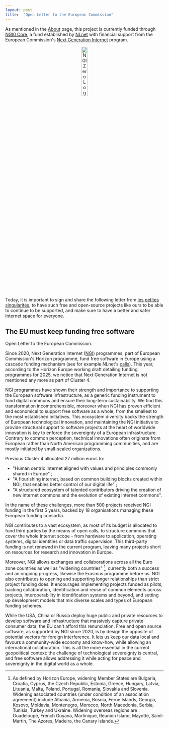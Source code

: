 ```yaml
---
layout: post
title:  "Open Letter to the European Commission"
---
```


As mentioned in the [About](about) page, this project is currently funded
through [NGI0 Core](https://nlnet.nl/core), a fund established by
[NLnet](https://nlnet.nl) with financial support from the European Commission's
[Next Generation Internet](https://ngi.eu) program.

<center><img src="https://nlnet.nl/image/logos/NGI0_tag.svg" alt="NGI Zero Logo" width="20%" /></center>

Today, it is important to sign and share the following letter from
[les petites singularités](https://pad.public.cat/lettre-NCP-NGI), to have such
free and open-source projects like ours to be able to continue to be supported,
and make sure to have a better and safer Internet space for everyone.

<!--more-->

## The EU must keep funding free software

Open Letter to the European Commission.

Since 2020, Next Generation Internet ([NGI](https://www.ngi.eu)) programmes,
part of European Commission's Horizon programme, fund free software in Europe
using a cascade funding mechanism (see for example NLnet's
[calls](https://www.nlnet.nl/commonsfund)). This year, according to the Horizon
Europe working draft detailing funding programmes for 2025, we notice that Next
Generation Internet is not mentioned any more as part of Cluster&nbsp;4.

NGI programmes have shown their strength and importance to supporting the
European software infrastructure, as a generic funding instrument to fund
digital commons and ensure their long-term sustainability. We find this
transformation incomprehensible, moreover when NGI has proven efficient and
economical to support free software as a whole, from the smallest to the most
established initiatives. This ecosystem diversity backs the strength of European
technological innovation, and maintaining the NGI initiative to provide
structural support to software projects at the heart of worldwide innovation is
key to enforce the sovereignty of a European infrastructure.
Contrary to common perception, technical innovations often originate from
European rather than North American programming communities, and are mostly
initiated by small-scaled organizations.

Previous Cluster 4 allocated 27 million euros to:

- "Human centric Internet aligned with values and principles commonly shared in
   Europe" ;
- "A flourishing internet, based on common building blocks created within NGI,
   that enables better control of our digital life" ;
- "A structured ecosystem of talented contributors driving the creation of new
   internet commons and the evolution of existing internet commons".

In the name of these challenges, more than 500 projects received NGI funding in
the first 5 years, backed by 18 organisations managing these European funding
consortia.

NGI contributes to a vast ecosystem, as most of its budget is allocated to fund
third parties by the means of open calls, to structure commons that cover the
whole Internet scope - from hardware to application, operating systems, digital
identities or data traffic supervision. This third-party funding is not renewed
in the current program, leaving many projects short on resources for research
and innovation in Europe.

Moreover, NGI allows exchanges and collaborations across all the Euro zone
countries as well as "widening countries" [^1], currently both a success and an
ongoing progress, likewise the Erasmus programme before us. NGI also contributes
to opening and supporting longer relationships than strict project funding does.
It encourages implementing projects funded as pilots, backing collaboration,
identification and reuse of common elements across projects, interoperability in
identification systems and beyond, and setting up development models that mix
diverse scales and types of European funding schemes.

While the USA, China or Russia deploy huge public and private resources to
develop software and infrastructure that massively capture private consumer
data, the EU can't afford this renunciation.
Free and open source software, as supported by NGI since 2020, is by design the
opposite of potential vectors for foreign interference. It lets us keep our data
local and favours a community-wide economy and know-how, while allowing an
international collaboration.
This is all the more essential in the current geopolitical context: the
challenge of technological sovereignty is central, and free software allows
addressing it while acting for peace and sovereignty in the digital world as a
whole.

[^1]:
    As defined by Horizon Europe, widening Member States are Bulgaria, Croatia,
    Cyprus, the Czech Republic, Estonia, Greece, Hungary, Latvia, Lituania,
    Malta, Poland, Portugal, Romania, Slovakia and Slovenia. Widening associated
    countries (under condition of an association agreement) include Albania,
    Armenia, Bosnia, Feroe Islands, Georgia, Kosovo, Moldavia, Montenegro,
    Morocco, North Macedonia, Serbia, Tunisia, Turkey and Ukraine. Widening
    overseas regions are : Guadeloupe, French Guyana, Martinique, Reunion
    Island, Mayotte, Saint-Martin, The Azores, Madeira, the Canary Islands.
